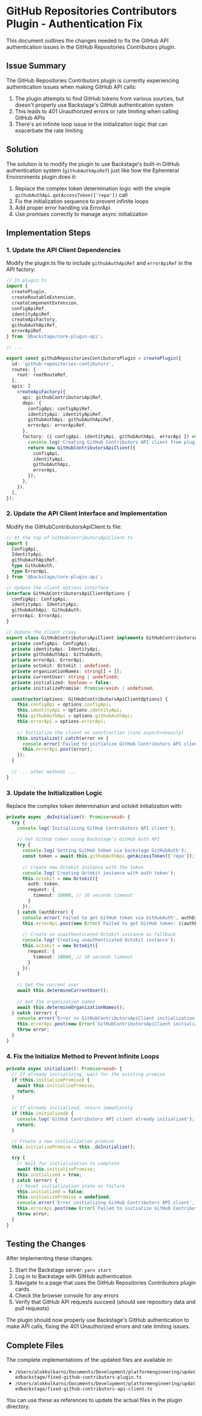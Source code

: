 # GitHub Repositories Contributors Plugin - Authentication Fix

This document outlines the changes needed to fix the GitHub API authentication issues in the GitHub Repositories Contributors plugin.

## Issue Summary

The GitHub Repositories Contributors plugin is currently experiencing authentication issues when making GitHub API calls:

1. The plugin attempts to find GitHub tokens from various sources, but doesn't properly use Backstage's GitHub authentication system
2. This leads to 401 Unauthorized errors or rate limiting when calling GitHub APIs
3. There's an infinite loop issue in the initialization logic that can exacerbate the rate limiting

## Solution

The solution is to modify the plugin to use Backstage's built-in GitHub authentication system (`githubAuthApiRef`) just like how the Ephemeral Environments plugin does it:

1. Replace the complex token determination logic with the simple `githubAuthApi.getAccessToken(['repo'])` call
2. Fix the initialization sequence to prevent infinite loops
3. Add proper error handling via ErrorApi
4. Use promises correctly to manage async initialization

## Implementation Steps

### 1. Update the API Client Dependencies

Modify the plugin.ts file to include `githubAuthApiRef` and `errorApiRef` in the API factory:

```typescript
// In plugin.ts
import {
  createPlugin,
  createRoutableExtension,
  createComponentExtension,
  configApiRef,
  identityApiRef,
  createApiFactory,
  githubAuthApiRef,
  errorApiRef,
} from '@backstage/core-plugin-api';

// ...

export const githubRepositoriesContibutorsPlugin = createPlugin({
  id: 'github-repositories-contibutors',
  routes: {
    root: rootRouteRef,
  },
  apis: [
    createApiFactory({
      api: githubContributorsApiRef,
      deps: { 
        configApi: configApiRef, 
        identityApi: identityApiRef,
        githubAuthApi: githubAuthApiRef,
        errorApi: errorApiRef,
      },
      factory: ({ configApi, identityApi, githubAuthApi, errorApi }) => {
        console.log('Creating GitHub Contributors API client from plugin.ts');
        return new GitHubContributorsApiClient({ 
          configApi, 
          identityApi, 
          githubAuthApi,
          errorApi,
        });
      },
    }),
  ],
});
```

### 2. Update the API Client Interface and Implementation

Modify the GitHubContributorsApiClient.ts file:

```typescript
// At the top of GitHubContributorsApiClient.ts
import {
  ConfigApi,
  IdentityApi,
  githubAuthApiRef,
  type GithubAuth,
  type ErrorApi,
} from '@backstage/core-plugin-api';

// Update the client options interface
interface GitHubContributorsApiClientOptions {
  configApi: ConfigApi;
  identityApi: IdentityApi;
  githubAuthApi: GithubAuth;
  errorApi: ErrorApi;
}

// Update the client class
export class GitHubContributorsApiClient implements GitHubContributorsApi {
  private configApi: ConfigApi;
  private identityApi: IdentityApi;
  private githubAuthApi: GithubAuth;
  private errorApi: ErrorApi;
  private octokit: Octokit | undefined;
  private organizationNames: string[] = [];
  private currentUser: string | undefined;
  private initialized: boolean = false;
  private initializePromise: Promise<void> | undefined;

  constructor(options: GitHubContributorsApiClientOptions) {
    this.configApi = options.configApi;
    this.identityApi = options.identityApi;
    this.githubAuthApi = options.githubAuthApi;
    this.errorApi = options.errorApi;
    
    // Initialize the client on construction (runs asynchronously)
    this.initialize().catch(error => {
      console.error('Failed to initialize GitHub Contributors API client on construction', error);
      this.errorApi.post(error);
    });
  }
  
  // ... other methods ...
}
```

### 3. Update the Initialization Logic

Replace the complex token determination and octokit initialization with:

```typescript
private async _doInitialize(): Promise<void> {
  try {
    console.log('Initializing GitHub Contributors API client');
    
    // Get GitHub token using Backstage's GitHub Auth API
    try {
      console.log('Getting GitHub token via backstage GitHubAuth');
      const token = await this.githubAuthApi.getAccessToken(['repo']);
      
      // Create new Octokit instance with the token
      console.log('Creating Octokit instance with auth token');
      this.octokit = new Octokit({
        auth: token,
        request: {
          timeout: 10000, // 10 seconds timeout
        }
      });
    } catch (authError) {
      console.error('Failed to get GitHub token via GitHubAuth', authError);
      this.errorApi.post(new Error(`Failed to get GitHub token: ${authError}`));
      
      // Create an unauthenticated Octokit instance as fallback
      console.log('Creating unauthenticated Octokit instance');
      this.octokit = new Octokit({
        request: {
          timeout: 10000, // 10 seconds timeout
        }
      });
    }
    
    // Get the current user
    await this.determineCurrentUser();
    
    // Get the organization names
    await this.determineOrganizationNames();
  } catch (error) {
    console.error('Error in GitHubContributorsApiClient initialization', error);
    this.errorApi.post(new Error(`GitHubContributorsApiClient initialization error: ${error}`));
    throw error;
  }
}
```

### 4. Fix the Initialize Method to Prevent Infinite Loops

```typescript
private async initialize(): Promise<void> {
  // If already initializing, wait for the existing promise
  if (this.initializePromise) {
    await this.initializePromise;
    return;
  }
  
  // If already initialized, return immediately
  if (this.initialized) {
    console.log('GitHub Contributors API client already initialized');
    return;
  }

  // Create a new initialization promise
  this.initializePromise = this._doInitialize();
  
  try {
    // Wait for initialization to complete
    await this.initializePromise;
    this.initialized = true;
  } catch (error) {
    // Reset initialization state on failure
    this.initialized = false;
    this.initializePromise = undefined;
    console.error('Error initializing GitHub Contributors API client', error);
    this.errorApi.post(new Error(`Failed to initialize GitHub Contributors API: ${error}`));
    throw error;
  }
}
```

## Testing the Changes

After implementing these changes:

1. Start the Backstage server: `yarn start`
2. Log in to Backstage with GitHub authentication
3. Navigate to a page that uses the GitHub Repositories Contributors plugin cards
4. Check the browser console for any errors
5. Verify that GitHub API requests succeed (should see repository data and pull requests)

The plugin should now properly use Backstage's GitHub authentication to make API calls, fixing the 401 Unauthorized errors and rate limiting issues.

## Complete Files

The complete implementations of the updated files are available in:
- `/Users/alokkulkarni/Documents/Development/platformengineering/updatedbackstage/fixed-github-contributors-plugin.ts` 
- `/Users/alokkulkarni/Documents/Development/platformengineering/updatedbackstage/fixed-github-contributors-api-client.ts`

You can use these as references to update the actual files in the plugin directory.
